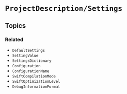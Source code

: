 # ``ProjectDescription/Settings``

## Topics

### Related

- ``DefaultSettings``
- ``SettingValue``
- ``SettingsDictionary``
- ``Configuration``
- ``ConfigurationName``
- ``SwiftCompilationMode``
- ``SwiftOptimizationLevel``
- ``DebugInformationFormat``
